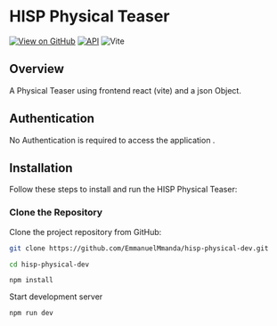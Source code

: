 # HISP Physical Teaser

[![View on GitHub](https://img.shields.io/badge/View%20on%20GitHub-black.svg?logo=github&style=flat-square)](https://github.com/EmmanuelMmanda)
[![API](https://img.shields.io/badge/API-v1.0-green)](https://dev.hisptz.com/dhis2/api/dataStore/)
![Vite](https://img.shields.io/badge/vite-%23646CFF.svg?style=for-the-badge&logo=vite&logoColor=white)

## Overview

A Physical Teaser using frontend react (vite) and a json Object.


## Authentication

No Authentication is required to access the application .

## Installation

Follow these steps to install and run the HISP Physical Teaser:

### Clone the Repository

Clone the project repository from GitHub:
```bash
git clone https://github.com/EmmanuelMmanda/hisp-physical-dev.git
```

```bash
cd hisp-physical-dev
```
```node
npm install
```

Start development server
```node
npm run dev
```


